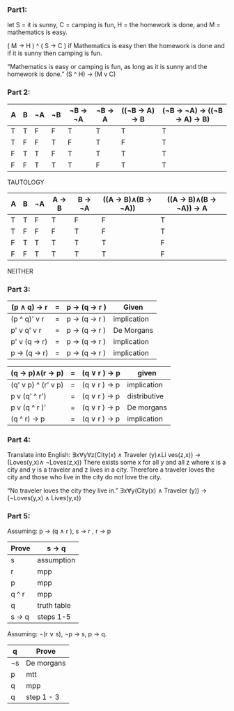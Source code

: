 ### Part1:
   let S = it is sunny, C = camping is fun, H = the homework is
   done, and M = mathematics is easy.

   ( M -> H ) ^ ( S -> C )
   if Mathematics is easy then the homework is done and if it is sunny then camping is fun.

   “Mathematics is easy or camping is fun, as long as it is sunny and the homework is done.”
    (S ^ H) -> (M v C)

### Part 2:

| A | B | ¬A | ¬B | ¬B -> ¬A | ¬B -> A | ((¬B -> A) -> B | (¬B → ¬A) → ((¬B → A) → B)
|---|---|--- |--- | -------- | ------- | --------------- |--------------------------- 
| T | T | F  | F  | T        | T       |  T              | T
| T | F | F  | T  | F        | T       |  F              | T
| F | T | T  | F  | T        | T       |  T              | T
| F | F | T  | T  | T        | F       |  T              | T
TAUTOLOGY


| A | B | ¬A |  A -> B | B -> ¬A | ((A → B)∧(B → ¬A)) | ((A → B)∧(B → ¬A)) → A
|---|---|--- | ------- | ------- | ------------------ | ---------------------- 
| T | T | F  | T       | F       | F                  | T
| T | F | F  | F       | T       | F                  | T
| F | T | T  | T       | T       | T                  | F
| F | F | T  | T       | T       | T                  | F
NEITHER

### Part 3:


| (p ∧ q) → r   | = |  p → (q → r ) | Given    
| ------------- |-- | ------------- |-------------
| (p ^ q)' v r  | = |  p → (q → r ) | implication 
| p' v q' v r   | = |  p → (q → r ) | De Morgans  
| p' v (q → r)  | = |  p → (q → r ) | implication 
| p → (q → r)   | = |  p → (q → r ) | implication 


| (q → p)∧(r → p)     | = |  (q ∨ r ) → p |  given        
| ------------------- |---| ------------- | --------------     
| (q' v p) ^ (r' v p) | = |  (q ∨ r ) → p |  implication  
| p v (q' ^ r')       | = |  (q ∨ r ) → p |  distributive 
| p v (q ^ r )'       | = |  (q ∨ r ) → p |  De morgans   
| (q ^ r) -> p        | = |  (q ∨ r ) → p |  implication  

### Part 4:
Translate into English: ∃x∀y∀z(City(x) ∧ Traveler (y)∧Li ves(z,x)) → (Loves(y,x)∧ ¬Loves(z,x))
There exists some x for all y and all z where x is a city and y is a traveler and z lives in a city. 
Therefore a traveler loves the city and those who live in the city do not love the city. 

“No traveler loves the city they live in.”
∃x∀y(City(x) ∧ Traveler (y)) → (¬Loves(y,x) ∧ Lives(y,x))

### Part 5: 

 Assuming: p → (q ∧ r ), s → r , r → p
 
 | Prove   | s → q
 | ------- | -----------
 |  s      | assumption    
 |  r      | mpp    
 |  p      | mpp    
 |  q ^ r  | mpp   
 |  q      | truth table
 | s → q   | steps 1-5


 Assuming: ¬(r ∨ s), ¬p → s, p → q. 
 
  | q  | Prove
  | -- | -----------
  | ¬s | De morgans  
  | p  |  mtt       
  | q  | mpp        
  | q  | step 1 - 3 

